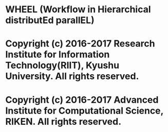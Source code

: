 ﻿#  WHEEL (Workflow in Hierarchical distributEd parallEL)
#
# Copyright (c) 2016-2017 Research Institute for Information Technology(RIIT), Kyushu University. All rights reserved.
# Copyright (c) 2016-2017 Advanced Institute for Computational Science, RIKEN. All rights reserved.

